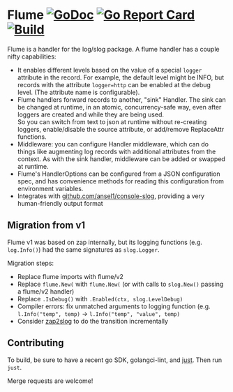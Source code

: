 Flume [![GoDoc](https://godoc.org/github.com/ThalesGroup/flume?status.png)](https://godoc.org/github.com/ThalesGroup/flume/v2) [![Go Report Card](https://goreportcard.com/badge/github.com/ThalesGroup/flume)](https://goreportcard.com/report/ThalesGroup/flume) [![Build](https://github.com/ThalesGroup/flume/workflows/Build/badge.svg)](https://github.com/ThalesGroup/flume/actions?query=branch%3Amaster+workflow%3ABuild+)
=====

Flume is a handler for the log/slog package.  A flume handler has a couple nifty capabilities:

- It enables different levels based on the value of a special `logger` attribute in the record.
  For example, the default level might be INFO, but records with the attribute `logger=http` can be enabled at the debug level.  (The attribute name is configurable).
- Flume handlers forward records to another, "sink" Handler.  The sink can be changed at runtime,
  in an atomic, concurrency-safe way, even after loggers are created and while they are being used.  
  So you can switch from text to json at runtime without re-creating loggers, enable/disable the source
  attribute, or add/remove ReplaceAttr functions.
- Middleware: you can configure Handler middleware, which can do things like augmenting
  log records with additional attributes from the context.  As with the sink handler, middleware
  can be added or swapped at runtime.
- Flume's HandlerOptions can be configured from a JSON configuration spec, and has convenience 
  methods for reading this configuration from environment variables.
- Integrates with [github.com/ansel1/console-slog](https://github.com/ansel1/console-slog), providing
  a very human-friendly output format 

Migration from v1
-----------------

Flume v1 was based on zap internally, but its logging functions (e.g. `log.Info()`) had the same signatures as `slog.Logger`.

Migration steps:

- Replace flume imports with flume/v2
- Replace `flume.New(` with `flume.New(` (or with calls to `slog.New()` passing a flume/v2 handler)
- Replace `.IsDebug()` with `.Enabled(ctx, slog.LevelDebug)`
- Compiler errors: fix unmatched arguments to logging function (e.g. `l.Info("temp", temp)` -> `l.Info("temp", "value", temp)`
- Consider [zap2slog](https://github.com/ansel1/zap2slog) to do the transition incrementally

Contributing
------------

To build, be sure to have a recent go SDK, golangci-lint, and [just](https://github.com/casey/just).  Then run `just`.

Merge requests are welcome!